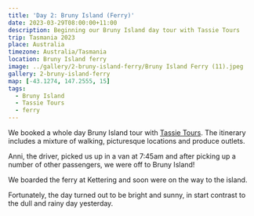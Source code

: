 ```yaml
---
title: 'Day 2: Bruny Island (Ferry)'
date: 2023-03-29T08:00:00+11:00
description: Beginning our Bruny Island day tour with Tassie Tours
trip: Tasmania 2023
place: Australia
timezone: Australia/Tasmania
location: Bruny Island ferry
image: ../gallery/2-bruny-island-ferry/Bruny Island Ferry (11).jpeg
gallery: 2-bruny-island-ferry
map: [-43.1274, 147.2555, 15]
tags:
  - Bruny Island
  - Tassie Tours
  - ferry
---
```


We booked a whole day Bruny Island tour with [Tassie Tours](https://tassietours.com/bruny-island-tours.php). The itinerary includes a mixture of walking, picturesque locations and produce outlets.

Anni, the driver, picked us up in a van at 7:45am and after picking up a number of other passengers, we were off to Bruny Island!

We boarded the ferry at Kettering and soon were on the way to the island.

Fortunately, the day turned out to be bright and sunny, in start contrast to the dull and rainy day yesterday.
